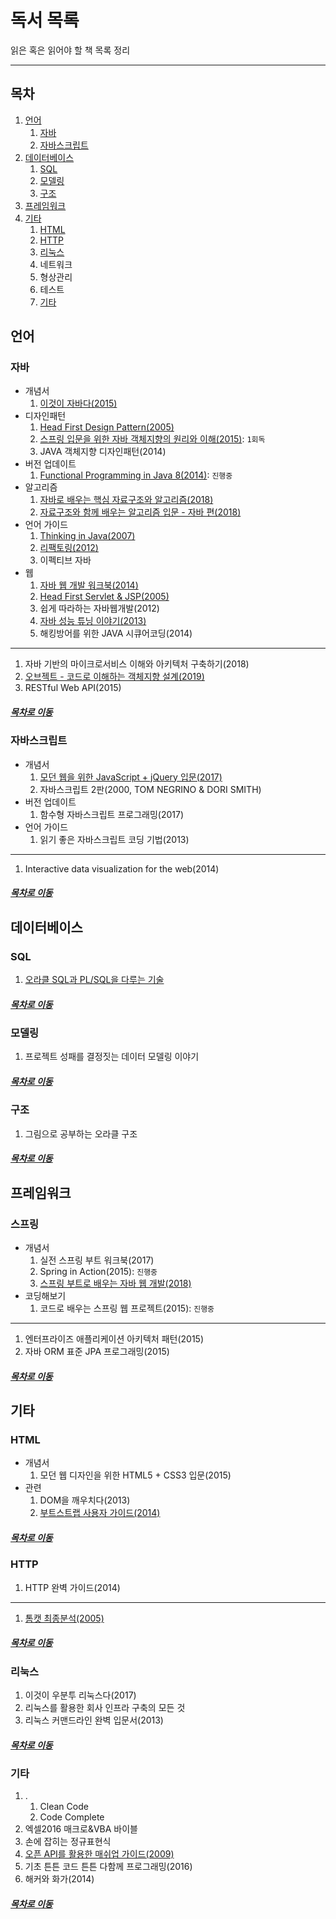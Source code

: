 독서 목록
=======
읽은 혹은 읽어야 할 책 목록 정리
- - - -
## 목차
1. [언어](#언어)
	1. [자바](#자바)
	2. [자바스크립트](#자바스크립트)
2. [데이터베이스](#데이터베이스)
	1. [SQL](#SQL)
	2. [모델링](#모델링)
	3. [구조](#구조)
3. [프레임워크](#프레임워크)
4. [기타](#기타)
	1. [HTML](#HTML)
	2. [HTTP](#HTTP)
	3. [리눅스](#리눅스)
	4. 네트워크
	5. 형상관리
	6. 테스트
	7. [기타](#기타)

## 언어
### 자바
* 개념서
	1. [이것이 자바다(2015)](https://github.com/nara1030/ThisIsJava/blob/master/README.md)
* 디자인패턴
	1. [Head First Design Pattern(2005)](https://github.com/nara1030/TIL/blob/master/docs/study/designPattern/README.md)
	2. [스프링 입문을 위한 자바 객체지향의 원리와 이해(2015)](https://github.com/nara1030/spring-basic/blob/master/book/oop_for_spring_jmkim/README.md): `1회독`
	3. JAVA 객체지향 디자인패턴(2014)
* 버전 업데이트
	1. [Functional Programming in Java 8(2014)](https://github.com/nara1030/fuctional_programming_in_java8/blob/master/README.md): `진행중`
* 알고리즘
	1. [자바로 배우는 핵심 자료구조와 알고리즘(2018)](https://github.com/nara1030/think_data_structures/blob/master/README.md)
	2. [자료구조와 함께 배우는 알고리즘 입문 - 자바 편(2018)](https://github.com/nara1030/Algorithm/blob/master/doIt_AlgorithmWithDataStructure/README.md)
* 언어 가이드
	1. [Thinking in Java(2007)](https://github.com/nara1030/thinkingInJava/blob/master/README.md)
	2. [리팩토링(2012)](https://github.com/nara1030/Refactoring/blob/master/README.md)
	3. 이펙티브 자바
* 웹
	1. [자바 웹 개발 워크북(2014)](https://github.com/nara1030/java-web-programming/blob/master/README.md)
	2. [Head First Servlet & JSP(2005)](https://github.com/nara1030/hf_servlet_and_jsp/blob/master/README.md)
	3. 쉽게 따라하는 자바웹개발(2012)
	4. [자바 성능 튜닝 이야기(2013)](https://github.com/nara1030/java_p_t_s/blob/master/README.md)
	5. 해킹방어를 위한 JAVA 시큐어코딩(2014)

- - -
1. 자바 기반의 마이크로서비스 이해와 아키텍처 구축하기(2018)
2. [오브젝트 - 코드로 이해하는 객체지향 설계(2019)](https://github.com/nara1030/TIL/blob/master/docs/book/object.md)
3. RESTful Web API(2015)

##### [목차로 이동](#목차)

### 자바스크립트
* 개념서
	1. [모던 웹을 위한 JavaScript + jQuery 입문(2017)](https://github.com/nara1030/javascript_for_modern_web/blob/master/README.md)
	2. 자바스크립트 2판(2000, TOM NEGRINO & DORI SMITH)
* 버전 업데이트
	1. 함수형 자바스크립트 프로그래밍(2017)
* 언어 가이드
	1. 읽기 좋은 자바스크립트 코딩 기법(2013)

- - -
1. Interactive data visualization for the web(2014)

##### [목차로 이동](#목차)

## 데이터베이스
### SQL
1. [오라클 SQL과 PL/SQL을 다루는 기술](https://github.com/nara1030/pl-sql/blob/master/README.md)

##### [목차로 이동](#목차)

### 모델링
1. 프로젝트 성패를 결정짓는 데이터 모델링 이야기

##### [목차로 이동](#목차)

### 구조
1. 그림으로 공부하는 오라클 구조

##### [목차로 이동](#목차)

## 프레임워크
### 스프링
* 개념서
	1. 실전 스프링 부트 워크북(2017)
	2. Spring in Action(2015): `진행중`
	3. [스프링 부트로 배우는 자바 웹 개발(2018)](https://github.com/nara1030/spring-basic/blob/master/book/java_web_by_springboot_sjyoon/README.md)
* 코딩해보기
	1. 코드로 배우는 스프링 웹 프로젝트(2015): `진행중`

- - -
1. 엔터프라이즈 애플리케이션 아키텍처 패턴(2015)
2. 자바 ORM 표준 JPA 프로그래밍(2015)

##### [목차로 이동](#목차)

## 기타
### HTML
* 개념서
	1. 모던 웹 디자인을 위한 HTML5 + CSS3 입문(2015)
* 관련
	1. DOM을 깨우치다(2013)
	2. [부트스트랩 사용자 가이드(2014)](https://github.com/nara1030/bootstrap-practice/blob/master/README.md)

##### [목차로 이동](#목차)

### HTTP
1. HTTP 완벽 가이드(2014)

- - -
1. [톰캣 최종분석(2005)](./book/how_tomcat_works/README.md)

##### [목차로 이동](#목차)

### 리눅스
1. 이것이 우분투 리눅스다(2017)
2. 리눅스를 활용한 회사 인프라 구축의 모든 것
3. 리눅스 커맨드라인 완벽 입문서(2013)

##### [목차로 이동](#목차)

### 기타
1. .
	1. Clean Code
	2. Code Complete
2. 엑셀2016 매크로&VBA 바이블
3. 손에 잡히는 정규표현식
4. [오픈 API를 활용한 매쉬업 가이드(2009)](./book/mashup_guide_for_open_api/README.md)
5. 기초 튼튼 코드 튼튼 다함께 프로그래밍(2016)
6. 해커와 화가(2014)

##### [목차로 이동](#목차)